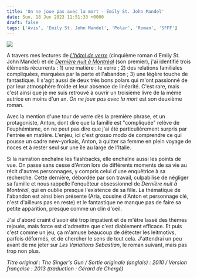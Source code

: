 ```yaml
---
title: 'On ne joue pas avec la mort - Emily St. John Mandel'
date: Sun, 18 Jun 2023 11:51:33 +0000
draft: false
tags: ['Avis', 'Emily St. John Mandel', 'Polar', 'Roman', 'SFFF']
---
```


![](https://carnetslunaires.wordpress.com/wp-content/uploads/2023/06/onnejouepas.jpg?w=220)

A travers mes lectures de _[L'hôtel de verre](https://carnetslunaires.wordpress.com/2022/09/03/lhotel-de-verre-emily-st-john-mandel/)_ (cinquième roman d'Emily St. John Mandel) et de _[Dernière nuit à Montréal](https://carnetslunaires.wordpress.com/2023/02/11/derniere-nuit-a-montreal-emily-st-john-mandel/)_ (son premier), j'ai identifié trois éléments récurrents : 1) une matière : le verre ; 2) des relations familiales compliquées, marquées par la perte et l'abandon ; 3) une légère touche de fantastique. Il s'agit aussi de deux très bons polars qui m'ont passionné de par leur atmosphère froide et leur absence de linéarité. C'est rare, mais c'est ainsi que je me suis retrouvé à ouvrir un troisième livre de la même autrice en moins d'un an. _On ne joue pas avec la mort_ est son deuxième roman.

Avec la mention d'une tour de verre dès la première phrase, et un protagoniste, Anton, dont dire que la famille est "compliquée" relève de l'euphémisme, on ne peut pas dire que j'ai été particulièrement surpris par l'entrée en matière. L'enjeu, ici c'est grosso modo de comprendre ce qui pousse un cadre new-yorkais, Anton, à quitter sa femme en plein voyage de noces et à rester seul sur une île au large de l'Italie.

Si la narration enchaîne les flashbacks, elle enchaîne aussi les points de vue. On passe sans cesse d'Anton lors de différents moments de sa vie au récit d'autres personnages, y compris celui d'une enquêtrice à sa recherche. Cette dernière, débordée par son travail, culpabilise de négliger sa famille et nous rappelle l'enquêteur obsessionnel de _Dernière nuit à Montréal_, qui en oublie presque l'existence de sa fille. La thématique de l'abandon est ainsi bien présente (Aria, cousine d'Anton et personnage clé, n'est d'ailleurs pas en reste) et le fantastique ne manque pas de faire sa petite apparition, presque comme un clin d'oeil.

J'ai d'abord craint d'avoir été trop impatient et de m'être lassé des thèmes rejoués, mais force est d'admettre que c'est diablement efficace. Et puis c'est comme un jeu, ça m'amuse beaucoup de détecter les leitmotivs, parfois déformés, et de chercher le sens de tout cela. J'attendrai un peu avant de me jeter sur _Les Variations Sebastian_, le roman suivant, mais pas trop non plus.

_Titre original : _The Singer's Gun / _Sortie originale (anglais) :_ 2010 / _Version française : 2013 (traduction :_ Gérard de Chergé_)_